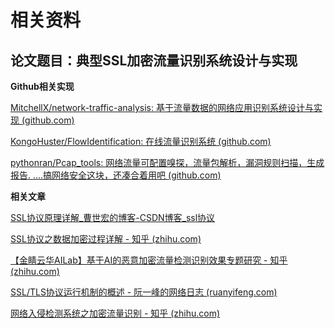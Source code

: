 # 相关资料

## 论文题目：典型SSL加密流量识别系统设计与实现



**Github相关实现**

[MitchellX/network-traffic-analysis: 基于流量数据的网络应用识别系统设计与实现 (github.com)](https://github.com/MitchellX/network-traffic-analysis)

[KongoHuster/FlowIdentification: 在线流量识别系统 (github.com)](https://github.com/KongoHuster/FlowIdentification)

[pythonran/Pcap_tools: 网络流量可配置嗅探，流量包解析，漏洞规则扫描，生成报告. ....搞网络安全这块，还凑合着用吧 (github.com)](https://github.com/pythonran/Pcap_tools)

**相关文章**

[ SSL协议原理详解_曹世宏的博客-CSDN博客_ssl协议](https://blog.csdn.net/qq_38265137/article/details/90112705)

[SSL协议之数据加密过程详解 - 知乎 (zhihu.com)](https://zhuanlan.zhihu.com/p/32513816)

[【金睛云华AILab】基于AI的恶意加密流量检测识别效果专题研究 - 知乎 (zhihu.com)](https://zhuanlan.zhihu.com/p/351298866)

[SSL/TLS协议运行机制的概述 - 阮一峰的网络日志 (ruanyifeng.com)](http://www.ruanyifeng.com/blog/2014/02/ssl_tls.html)

[网络入侵检测系统之加密流量识别 - 知乎 (zhihu.com)](https://zhuanlan.zhihu.com/p/426346378)




